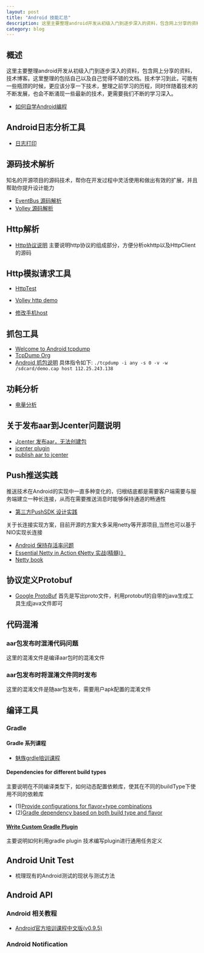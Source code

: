```yaml
---
layout: post
title: "Android 技能汇总"
description: 这里主要整理android开发从初级入门到逐步深入的资料，包含网上分享的资料，技术博客。这里整理的包括自己以及自己觉得不错的文档。技术学习到此，可能有一些瓶颈的时候，更应该分享一下技术，整理之前学习的历程，同时伴随着技术的不断发展，也会不断涌现一些最新的技术，更需要我们不断的学习深入。
category: blog
---
```



## 概述
这里主要整理android开发从初级入门到逐步深入的资料，包含网上分享的资料，技术博客。这里整理的包括自己以及自己觉得不错的文档。技术学习到此，可能有一些瓶颈的时候，更应该分享一下技术，整理之前学习的历程，同时伴随着技术的不断发展，也会不断涌现一些最新的技术，更需要我们不断的学习深入。

* [如何自学Android编程 ](http://stormzhang.com/android/2016/01/21/learn-android-byself/#rd?sukey=16298ae1a3e33631d8ff97a89eec05d671fc1dcc6cce14e4aaa88d5b3ea7159b69c06477975258e0a9c46d6dee424b4e)


## Android日志分析工具
* [日志打印](http://blog.csdn.net/hansel/article/details/38088583)

## 源码技术解析
知名的开源项目的源码技术，帮你在开发过程中灵活使用和做出有效的扩展，并且帮助你提升设计能力

* [EventBus 源码解析](http://a.codekk.com/detail/Android/Trinea/EventBus%20%E6%BA%90%E7%A0%81%E8%A7%A3%E6%9E%90)
* [Volley 源码解析](http://a.codekk.com/detail/Android/grumoon/Volley%20%E6%BA%90%E7%A0%81%E8%A7%A3%E6%9E%90)

## Http解析
* [Http协议说明](http://kb.cnblogs.com/page/130970/#whathttp)
   主要说明http协议的组成部分，方便分析okhttp以及HttpClient的源码

## Http模拟请求工具
* [HttpTest](http://www.atool.org/httptest.php)

* [Volley http demo](https://github.com/smanikandan14/Volley-demo)
* [修改手机host](http://irising.me/2011/08/9691/)

## 抓包工具
* [Welcome to Android tcpdump](http://www.androidtcpdump.com/)
* [TcpDump Org](http://www.tcpdump.org/#latest-release)
* [Android 抓包说明](http://www.cnblogs.com/likwo/archive/2012/09/06/2673944.html)
   具体指令如下: ```./tcpdump -i any -s 0 -v -w /sdcard/demo.cap host 112.25.243.138```

## 功耗分析
* [电量分析](http://hukai.me/android-performance-battery/)



## 关于发布aar到Jcenter问题说明
 * [Jcenter 发布aar，无法创建包](http://stackoverflow.com/questions/40297912/publish-my-android-aar-to-jcenter)
 * [jcenter plugin](https://github.com/bintray/gradle-bintray-plugin#step-4-add-your-bintray-package-information-to-the-bintray-closure)
 * [publish aar to jcenter](https://liungkejin.github.io/2016/03/27/Publish-AAR-jcenter.html)

## Push推送实践
推送技术在Android的实现中一直多种变化的，归根结底都是需要客户端需要与服务端建立一种长连接，从而在需要推送消息时能够保持通道的畅通性

* [第三方PushSDK 设计实践](../push/push_design_thirdparty_doc.md)

关于长连接实现方案，目前开源的方案大多采用netty等开源项目,当然也可以基于NIO实现长连接

* [Android 保持存活率问题](http://www.oschina.net/news/72685/android-process)
* [Essential Netty in Action 《Netty 实战(精髓)》 ](http://www.kancloud.cn/kancloud/essential-netty-in-action/52636)
* [Netty book](https://www.gitbook.com/book/waylau/netty-4-user-guide/details)

## 协议定义Protobuf
* [Google ProtoBuf](https://developers.google.com/protocol-buffers/docs/javatutorial#compiling-your-protocol-buffers)
首先是写出proto文件，利用protobuf的自带的java生成工具生成java文件即可

## 代码混淆
### aar包发布时混淆代码问题
这里的混淆文件是编译aar包时的混淆文件

### aar包发布时将混淆文件同时发布
这里的混淆文件是随aar包发布，需要用户apk配置的混淆文件


## 编译工具
### Gradle
#### Gradle 系列课程
* [魅族grdle培训课程](http://www.slideshare.net/JweenLau/)

#### Dependencies for different build types
主要说明在不同编译类型下，如何动态配置依赖库，使其在不同的buildType下使用不同的依赖库
* (1)[Provide configurations for flavor+type combinations](https://code.google.com/p/android/issues/detail?id=162285)
* (2)[Gradle dependency based on both build type and flavor](http://stackoverflow.com/questions/28137853/gradle-dependency-based-on-both-build-type-and-flavor)

#### [Write Custom Gradle Plugin](./2016-05-14-write-custom-gradle-plugin.md)
主要说明如何利用gradle plugin 技术编写plugin进行通用任务定义


## Android Unit Test
* 梳理现有的Android测试的现状与测试方法

## Android API

### Android 相关教程

* [Android官方培训课程中文版(v0.9.5)](http://hukai.me/android-training-course-in-chinese/index.html)

### Android Notification
